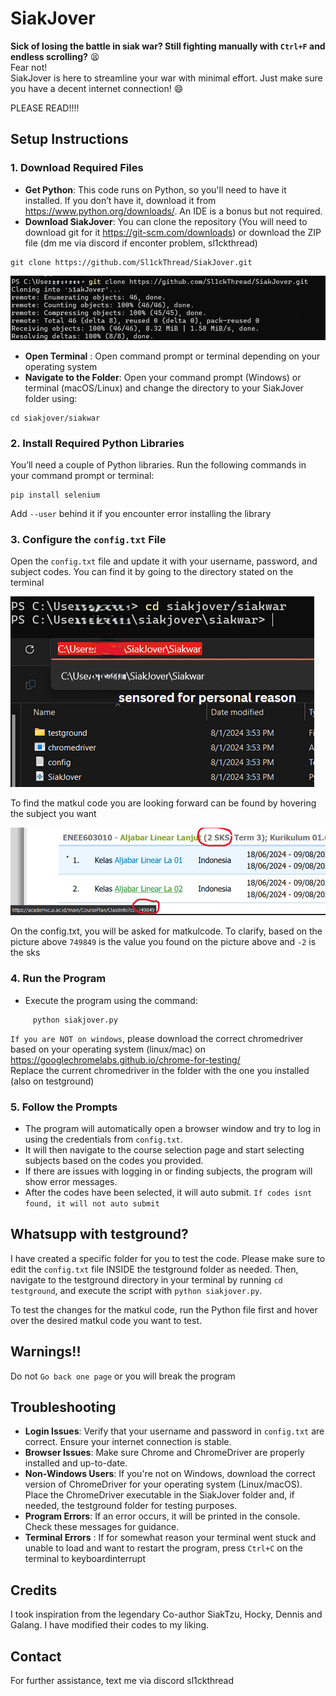 # SiakJover

**Sick of losing the battle in siak war? Still fighting manually with `Ctrl+F` and endless scrolling?** 😫 <br> Fear not! <br> SiakJover is here to streamline your war with minimal effort. Just make sure you have a decent internet connection! 😄

PLEASE READ!!!!

## Setup Instructions

### 1. Download Required Files

   - **Get Python**: This code runs on Python, so you'll need to have it installed. If you don’t have it, download it from https://www.python.org/downloads/. An IDE is a bonus but not required.
   - **Download SiakJover**: You can clone the repository (You will need to download git for it https://git-scm.com/downloads) or download the ZIP file (dm me via discord if enconter problem, sl1ckthread) 
```
git clone https://github.com/Sl1ckThread/SiakJover.git
```
![how to clone in terminal](./ignore/clonning.png)





   - **Open Terminal** : Open command prompt or terminal depending on your operating system
   - **Navigate to the Folder**: Open your command prompt (Windows) or terminal (macOS/Linux) and change the directory to your SiakJover folder using:

```
cd siakjover/siakwar
```


### 2. Install Required Python Libraries

   You’ll need a couple of Python libraries. Run the following commands in your command prompt or terminal:
```
pip install selenium
```
   Add `--user` behind it if you encounter error installing the library

### 3. Configure the `config.txt` File

   Open the `config.txt` file and update it with your username, password, and subject codes. You can find it by going to the directory  stated on the terminal
   
![how to navigate to config](./ignore/configedit.png)

   To find the matkul code you are looking forward can be found by hovering the subject you want
   
![how to find matkul code](./ignore/matkulcode.png)

   On the config.txt, you will be asked for matkulcode. To clarify, based on the picture above `749849` is the value you found on the picture above and `-2` is the sks

### 4. Run the Program

   - Execute the program using the command:
```
     python siakjover.py
```
`If you are NOT on windows`, please download the correct chromedriver based on your operating system (linux/mac) on https://googlechromelabs.github.io/chrome-for-testing/
<br> Replace the current chromedriver in the folder with the one you installed (also on testground)
### 5. Follow the Prompts

   - The program will automatically open a browser window and try to log in using the credentials from `config.txt`.
   - It will then navigate to the course selection page and start selecting subjects based on the codes you provided.
   - If there are issues with logging in or finding subjects, the program will show error messages.
   - After the codes have been selected, it will auto submit. `If codes isnt found, it will not auto submit`
   

## Whatsupp with testground?

I have created a specific folder for you to test the code. Please make sure to edit the `config.txt` file INSIDE the testground folder as needed. Then, navigate to the testground directory in your terminal by running `cd testground`, and execute the script with `python siakjover.py`.

To test the changes for the matkul code, run the Python file first and hover over the desired matkul code you want to test.

## Warnings!!

Do not `Go back one page` or you will break the program

## Troubleshooting

- **Login Issues**: Verify that your username and password in `config.txt` are correct. Ensure your internet connection is stable.
- **Browser Issues**: Make sure Chrome and ChromeDriver are properly installed and up-to-date.
- **Non-Windows Users**: If you're not on Windows, download the correct version of ChromeDriver for your operating system (Linux/macOS). Place the ChromeDriver executable in the SiakJover folder and, if needed, the testground folder for testing purposes.
- **Program Errors**: If an error occurs, it will be printed in the console. Check these messages for guidance.
- **Terminal Errors** : If for somewhat reason your terminal went stuck and unable to load and want to restart the program, press `Ctrl+C` on the terminal to keyboardinterrupt

## Credits

I took inspiration from the legendary Co-author SiakTzu, Hocky, Dennis and Galang. I have modified their codes to my liking.  

## Contact

For further assistance, text me via discord sl1ckthread
